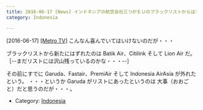 ```yaml
---
title: 2016-06-17 [News] インドネシアの航空会社三つがＥＵのブラックリストからはずれる 
category: Indonesia

---
```


[2016-06-17] [[Metro TV]](http://metrotvn.ws/GNGXmwvb)  こんなん喜んでいてはいけないのだが・・・

 ブラックリストから新たにはずれたのは
Batik Air、Citilink そして Lion Air だ。
［--まだリストには沢山残っているのかな・・・--］

 その前にすでに
Garuda、Fastair、PremiAir そして
Indonesia AirAsia が外れたという。
・・・というか Garuda がリストにあったというのは
大事（おおごと）だと思うのだが・・・。

- Category: [Indonesia](https://merapano.github.io/categories.html#Indonesia)

